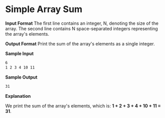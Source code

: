 # Simple Array Sum

**Input Format**
The first line contains an integer, N, denoting the size of the array.
The second line contains N space-separated integers representing the array's elements.


**Output Format**
Print the sum of the array's elements as a single integer.

**Sample Input**

```bash
6
1 2 3 4 10 11

```

**Sample Output**
```bash
31

```

**Explanation**

We print the sum of the array's elements, which is: **1 + 2 + 3 + 4 + 10 + 11 = 31**.